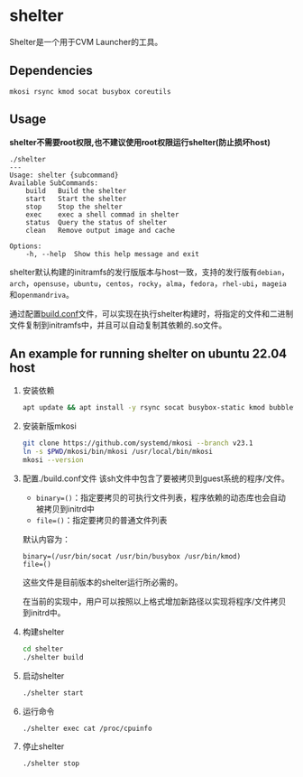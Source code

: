 # shelter

Shelter是一个用于CVM Launcher的工具。

## Dependencies

~~~
mkosi rsync kmod socat busybox coreutils
~~~

## Usage

**shelter不需要root权限,也不建议使用root权限运行shelter(防止损坏host)**

~~~
./shelter
---
Usage: shelter {subcommand}
Available SubCommands:
    build   Build the shelter
    start   Start the shelter
    stop    Stop the shelter
    exec    exec a shell commad in shelter
    status  Query the status of shelter
    clean   Remove output image and cache

Options:
    -h, --help  Show this help message and exit
~~~

shelter默认构建的initramfs的发行版版本与host一致，支持的发行版有`debian`，`arch`，`opensuse`，`ubuntu`，`centos`，`rocky`，`alma`，`fedora`，`rhel-ubi`，`mageia`和`openmandriva`。

通过配置[build.conf](./build.conf)文件，可以实现在执行shelter构建时，将指定的文件和二进制文件复制到initramfs中，并且可以自动复制其依赖的.so文件。

## An example for running shelter on ubuntu 22.04 host

1. 安装依赖
    ~~~sh
    apt update && apt install -y rsync socat busybox-static kmod bubblewrap qemu-system-x86
    ~~~

2. 安装新版mkosi
    ~~~sh
    git clone https://github.com/systemd/mkosi --branch v23.1
    ln -s $PWD/mkosi/bin/mkosi /usr/local/bin/mkosi
    mkosi --version
    ~~~

3. 配置./build.conf文件
    该sh文件中包含了要被拷贝到guest系统的程序/文件。
    - `binary=()`：指定要拷贝的可执行文件列表，程序依赖的动态库也会自动被拷贝到initrd中
    - `file=()`：指定要拷贝的普通文件列表

    默认内容为：
    ~~~
    binary=(/usr/bin/socat /usr/bin/busybox /usr/bin/kmod)
    file=()
    ~~~
    这些文件是目前版本的shelter运行所必需的。
    
    在当前的实现中，用户可以按照以上格式增加新路径以实现将程序/文件拷贝到initrd中。

4. 构建shelter
    ~~~sh
    cd shelter
    ./shelter build
    ~~~

5. 启动shelter
    ~~~sh
    ./shelter start
    ~~~

6. 运行命令
    ~~~sh
    ./shelter exec cat /proc/cpuinfo
    ~~~

7. 停止shelter
    ~~~sh
    ./shelter stop
    ~~~

